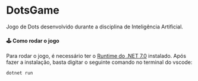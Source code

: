 # DotsGame
Jogo de Dots desenvolvido durante a disciplina de Inteligência Artificial.

#### 🕹️ Como rodar o jogo

Para rodar o jogo, é necessário ter o [Runtime do .NET 7.0](https://dotnet.microsoft.com/en-us/download/dotnet/thank-you/runtime-7.0.3-windows-x64-installer) instalado. Após fazer a instalação, basta digitar o seguinte comando no terminal do vscode:

```csharp
dotnet run
```
